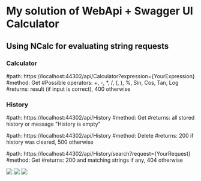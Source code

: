 # My solution of WebApi + Swagger UI Calculator
## Using NCalc for evaluating string requests

### Calculator

#path: https://localhost:44302/api/Calculator?expression={YourExpression}
#method: Get
#Possible operators: +, -, *, /, (, ), %, Sin, Cos, Tan, Log 
#returns: result (if input is correct), 400 otherwise



### History

#path: https://localhost:44302/api/History
#method: Get
#returns: all stored history or message "History is empty"

#path: https://localhost:44302/api/History
#method: Delete
#returns: 200 if history was cleared, 500 otherwise

#path: https://localhost:44302/api/History/search?request={YourRequest}
#method: Get
#returns: 200 and matching strings if any, 404 otherwise

![](https://user-images.githubusercontent.com/31898055/80204202-1ad66880-8631-11ea-9a62-c72da01db427.png)
![](https://user-images.githubusercontent.com/31898055/80204492-a51ecc80-8631-11ea-9115-b674b272d29e.png)
![](https://user-images.githubusercontent.com/31898055/80204583-d0a1b700-8631-11ea-9da1-bd345b14468b.png)
